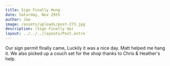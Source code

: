 ```yaml
---
title: Sign Finally Hung
date: Saturday, Nov 29th
author: Joe
image: /assets/uploads/post-273.jpg
description: (Sign Finally Up)
layout: ../../../layouts/Post.astro
---
```


Our sign permit finally came, Luckily it was a nice day.  Matt helped me hang it.  We also picked up a couch set for the shop thanks to Chris & Heather's help.
